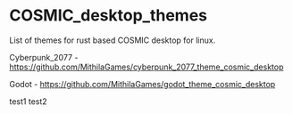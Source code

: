 # COSMIC_desktop_themes
List of themes for rust based COSMIC desktop for linux.

  Cyberpunk_2077 - https://github.com/MithilaGames/cyberpunk_2077_theme_cosmic_desktop 
  
  Godot - https://github.com/MithilaGames/godot_theme_cosmic_desktop

  test1
  test2
